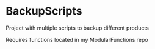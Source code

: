 # BackupScripts
Project with multiple scripts to backup different products

Requires functions located in my ModularFunctions repo
